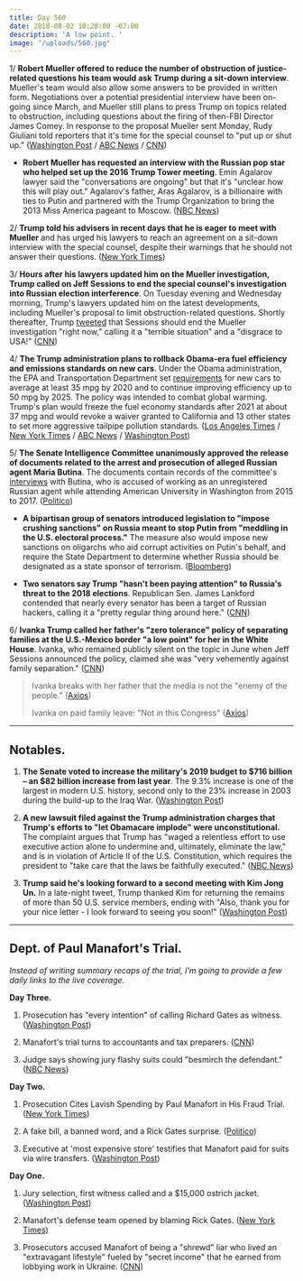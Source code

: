 ```yaml
---
title: Day 560
date: 2018-08-02 10:28:00 -07:00
description: 'A low point. '
image: "/uploads/560.jpg"
---
```


1/ **Robert Mueller offered to reduce the number of obstruction of justice-related questions his team would ask Trump during a sit-down interview**. Mueller's team would also allow some answers to be provided in written form. Negotiations over a potential presidential interview have been on-going since March, and Mueller still plans to press Trump on topics related to obstruction, including questions about the firing of then-FBI Director James Comey. In response to the proposal Mueller sent Monday, Rudy Giuliani told reporters that it's time for the special counsel to "put up or shut up." ([Washington Post](https://www.washingtonpost.com/politics/mueller-offers-to-limit-investigators-questions-for-trump-in-special-counsels-latest-effort-to-secure-presidential-interview/2018/08/01/239bfea0-95cc-11e8-a679-b09212fb69c2_story.html) / [ABC News](https://abcnews.go.com/US/special-counsel-mueller-president-obstruction-justice-sources/story?id=56973384) / [CNN](https://www.cnn.com/2018/08/01/politics/rudy-giuliani-donald-trump-robert-mueller-interview/index.html))

* **Robert Mueller has requested an interview with the Russian pop star who helped set up the 2016 Trump Tower meeting**. Emin Agalarov lawyer said the "conversations are ongoing" but that it's "unclear how this will play out." Agalarov's father, Aras Agalarov, is a billionaire with ties to Putin and partnered with the Trump Organization to bring the 2013 Miss America pageant to Moscow. ([NBC News](https://www.nbcnews.com/news/investigations/mueller-wants-interview-russian-pop-star-emin-agalarov-lawyer-says-n896951))

2/ **Trump told his advisers in recent days that he is eager to meet with Mueller** and has urged his lawyers to reach an agreement on a sit-down interview with the special counsel, despite their warnings that he should not answer their questions. ([New York Times](https://www.nytimes.com/2018/08/01/us/politics/trump-mueller-investigation-interview.html))

3/ **Hours after his lawyers updated him on the Mueller investigation, Trump called on Jeff Sessions to end the special counsel's investigation into Russian election interference**. On Tuesday evening and Wednesday morning, Trump's lawyers updated him on the latest developments, including Mueller's proposal to limit obstruction-related questions. Shortly thereafter, Trump [tweeted](https://twitter.com/realDonaldTrump/status/1024646945640525826) that Sessions  should end the Mueller investigation "right now," calling it a "terrible situation" and a "disgrace to USA!" ([CNN](https://www.cnn.com/2018/08/01/politics/trump-russia-jeff-sessions-mueller/index.html))

4/ **The Trump administration plans to rollback Obama-era fuel efficiency and emissions standards on new cars**. Under the Obama administration, the EPA and Transportation Department set [requirements](https://www.epa.gov/regulations-emissions-vehicles-and-engines/safer-and-affordable-fuel-efficient-vehicles-proposed) for new cars to average at least 35 mpg by 2020 and to continue improving efficiency up to 50 mpg by 2025. The policy was intended to combat global warming. Trump's plan would freeze the fuel economy standards after 2021 at about 37 mpg and would revoke a waiver granted to California and 13 other states to set more aggressive tailpipe pollution standards. ([Los Angeles Times](http://www.latimes.com/politics/la-na-pol-trump-fuel-economy-20180802-story.html) / [New York Times](https://www.nytimes.com/2018/08/02/climate/trump-auto-emissions-california.html) / [ABC News](https://abcnews.go.com/Politics/trump-administration-seeks-freeze-gas-mileage-standards-cars/story?id=56985530) / [Washington Post](https://www.washingtonpost.com/national/health-science/2018/08/01/90c818ac-9125-11e8-8322-b5482bf5e0f5_story.html))

5/ **The Senate Intelligence Committee unanimously approved the release of documents related to the arrest and prosecution of alleged Russian agent Maria Butina**. The documents contain records of the committee's [interviews](https://whatthefuckjusthappenedtoday.com/2018/07/23/day-550/#7-russias-foreign-minister-told-mike) with Butina, who is accused of working as an unregistered Russian agent while attending American University in Washington from 2015 to 2017. ([Politico](https://www.politico.com/story/2018/08/01/senate-russia-agent-butina-spy-757565))

* **A bipartisan group of senators introduced legislation to "impose crushing sanctions" on Russia meant to stop Putin from "meddling in the U.S. electoral process."** The measure also would impose new sanctions on oligarchs who aid corrupt activities on Putin's behalf, and require the State Department to determine whether Russia should be designated as a state sponsor of terrorism. ([Bloomberg](https://www.bloomberg.com/news/articles/2018-08-02/-crushing-russia-sanctions-sought-in-bipartisan-senate-bill))

* **Two senators say Trump "hasn't been paying attention" to Russia's threat to the 2018 elections**. Republican Sen. James Lankford contended that nearly every senator has been a target of Russian hackers, calling it a "pretty regular thing around here." ([CNN](https://www.cnn.com/2018/08/02/politics/james-lankford-amy-klobuchar-election-security/index.html))

6/ **Ivanka Trump called her father's "zero tolerance" policy of separating families at the U.S.-Mexico border "a low point" for her in the White House**. Ivanka, who remained publicly silent on the topic in June when Jeff Sessions announced the policy, claimed she was "very vehemently against family separation." ([CNN](https://www.cnn.com/2018/08/02/politics/ivanka-trump-immigration-family-separation/index.html))

> Ivanka breaks with her father that the media is not the "enemy of the people." ([Axios](https://www.axios.com/ivanka-trump-media-enemy-of-the-people-3ac579de-fb03-4edd-9cf2-b526d0f7dc0a.html))
>
> Ivanka on paid family leave: "Not in this Congress" ([Axios](https://www.axios.com/ivanka-trump-paid-family-leave-not-in-this-congress-3c814e85-c663-4878-a143-63f0845e47fa.html))

---

## Notables.

1. **The Senate voted to increase the military's 2019 budget to $716 billion – an $82 billion increase from last year**. The 9.3% increase is one of the largest in modern U.S. history, second only to the 23% increase in 2003 during the build-up to the Iraq War. ([Washington Post](https://www.washingtonpost.com/news/wonk/wp/2018/06/19/u-s-military-budget-inches-closer-to-1-trillion-mark-as-concerns-over-federal-deficit-grow/?utm_term=.7c020e21c37e))

2. **A new lawsuit filed against the Trump administration charges that Trump's efforts to "let Obamacare implode" were unconstitutional.** The complaint argues that Trump has "waged a relentless effort to use executive action alone to undermine and, ultimately, eliminate the law," and is in violation of Article II of the U.S. Constitution, which requires the president to "take care that the laws be faithfully executed." ([NBC News](https://www.nbcnews.com/politics/donald-trump/trump-s-undermining-obamacare-violates-constitution-new-lawsuit-charges-n896626))

3. **Trump said he's looking forward to a second meeting with Kim Jong Un.** In a late-night tweet, Trump thanked Kim for returning the remains of more than 50 U.S. service members, ending with "Also, thank you for your nice letter - I look forward to seeing you soon!" ([Washington Post](https://www.washingtonpost.com/politics/trump-says-he-is-looking-forward-to-meeting-again-soon-with-kim-jong-un/2018/08/02/7084654e-963b-11e8-a679-b09212fb69c2_story.html?utm_term=.4fdbe15dee54))

---

## Dept. of Paul Manafort's Trial.

*Instead of writing summary recaps of the trial, I'm going to provide a few daily links to the live coverage.*

**Day Three.**

1. Prosecution has "every intention" of calling Richard Gates as witness. ([Washington Post](https://www.washingtonpost.com/news/local/wp/2018/08/02/paul-manafort-trial-day-3-live-updates/))

2. Manafort's trial turns to accountants and tax preparers. ([CNN](https://www.cnn.com/2018/08/02/politics/manafort-trial-day-three/index.html))

3. Judge says showing jury flashy suits could "besmirch the defendant." ([NBC News](https://www.nbcnews.com/news/crime-courts/paul-manafort-live-blog-trump-s-former-campaign-chair-begins-n896091))

**Day Two.**

1. Prosecution Cites Lavish Spending by Paul Manafort in His Fraud Trial. ([New York Times](https://www.nytimes.com/2018/08/01/us/politics/paul-manafort-fraud-trial.html))

2. A fake bill, a banned word, and a Rick Gates surprise. ([Politico](https://www.politico.com/story/2018/08/01/paul-manafort-trial-testimony-day-2-756749))

3. Executive at 'most expensive store' testifies that Manafort paid for suits via wire transfers. ([Washington Post](https://www.washingtonpost.com/news/local/wp/2018/08/01/paul-manafort-trial-day-two/))

**Day One.**

1. Jury selection, first witness called and a $15,000 ostrich jacket. ([Washington Post](https://www.washingtonpost.com/news/local/wp/2018/07/31/paul-manafort-trial-live-coverage/))

2. Manafort's defense team opened by blaming Rick Gates. ([New York Times](https://www.nytimes.com/2018/07/31/us/politics/paul-manafort-trial.html))

3. Prosecutors accused Manafort of being a "shrewd" liar who lived an "extravagant lifestyle" fueled by "secret income" that he earned from lobbying work in Ukraine. ([CNN](https://www.cnn.com/interactive/2018/politics/paul-manafort-trial-tracker/#/virginia/all))
